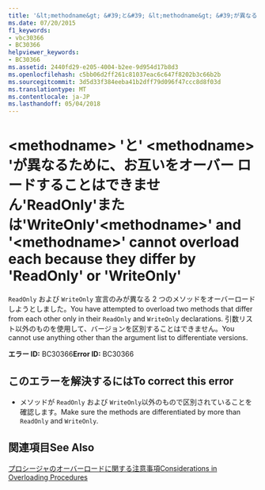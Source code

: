 ```yaml
---
title: '&lt;methodname&gt; &#39;と&#39; &lt;methodname&gt; &#39;が異なるために、お互いをオーバー ロードすることはできません&#39;ReadOnly&#39;または&#39;WriteOnly&#39;'
ms.date: 07/20/2015
f1_keywords:
- vbc30366
- BC30366
helpviewer_keywords:
- BC30366
ms.assetid: 2440fd29-e205-4004-b2ee-9d954d17b8d3
ms.openlocfilehash: c5bb06d2ff261c81037eac6c647f8202b3c66b2b
ms.sourcegitcommit: 3d5d33f384eeba41b2dff79d096f47ccc8d8f03d
ms.translationtype: MT
ms.contentlocale: ja-JP
ms.lasthandoff: 05/04/2018
---
```

# <a name="ltmethodnamegt39-and-39ltmethodnamegt39-cannot-overload-each-because-they-differ-by-39readonly39-or-39writeonly39"></a><span data-ttu-id="2f6cc-102">&lt;methodname&gt; &#39;と&#39; &lt;methodname&gt; &#39;が異なるために、お互いをオーバー ロードすることはできません&#39;ReadOnly&#39;または&#39;WriteOnly&#39;</span><span class="sxs-lookup"><span data-stu-id="2f6cc-102">&lt;methodname&gt;&#39; and &#39;&lt;methodname&gt;&#39; cannot overload each because they differ by &#39;ReadOnly&#39; or &#39;WriteOnly&#39;</span></span>
<span data-ttu-id="2f6cc-103">`ReadOnly` および `WriteOnly` 宣言のみが異なる 2 つのメソッドをオーバーロードしようとしました。</span><span class="sxs-lookup"><span data-stu-id="2f6cc-103">You have attempted to overload two methods that differ from each other only in their `ReadOnly` and `WriteOnly` declarations.</span></span> <span data-ttu-id="2f6cc-104">引数リスト以外のものを使用して、バージョンを区別することはできません。</span><span class="sxs-lookup"><span data-stu-id="2f6cc-104">You cannot use anything other than the argument list to differentiate versions.</span></span>  
  
 <span data-ttu-id="2f6cc-105">**エラー ID:** BC30366</span><span class="sxs-lookup"><span data-stu-id="2f6cc-105">**Error ID:** BC30366</span></span>  
  
## <a name="to-correct-this-error"></a><span data-ttu-id="2f6cc-106">このエラーを解決するには</span><span class="sxs-lookup"><span data-stu-id="2f6cc-106">To correct this error</span></span>  
  
-   <span data-ttu-id="2f6cc-107">メソッドが `ReadOnly` および `WriteOnly`以外のもので区別されていることを確認します。</span><span class="sxs-lookup"><span data-stu-id="2f6cc-107">Make sure the methods are differentiated by more than `ReadOnly` and `WriteOnly`.</span></span>  
  
## <a name="see-also"></a><span data-ttu-id="2f6cc-108">関連項目</span><span class="sxs-lookup"><span data-stu-id="2f6cc-108">See Also</span></span>  
 [<span data-ttu-id="2f6cc-109">プロシージャのオーバーロードに関する注意事項</span><span class="sxs-lookup"><span data-stu-id="2f6cc-109">Considerations in Overloading Procedures</span></span>](../../visual-basic/programming-guide/language-features/procedures/considerations-in-overloading-procedures.md)
